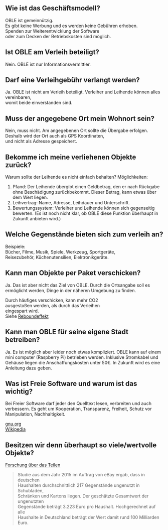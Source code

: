 ## Wie ist das Geschäftsmodell?
OBLE ist gemeinnützig.   
Es gibt keine Werbung und es werden keine Gebühren erhoben.  
Spenden zur Weiterentwicklung der Software   
oder zum Decken der Betriebskosten sind möglich.  

## Ist OBLE am Verleih beteiligt? 
Nein. 
OBLE ist nur Informationsvermittler.

## Darf eine Verleihgebühr verlangt werden?
Ja.
OBLE ist nicht am Verleih beteiligt.
Verleiher und Leihende können alles vereinbaren,  
womit beide einverstanden sind.

## Muss der angegebene Ort mein Wohnort sein?
Nein, muss nicht.
Am angegebenen Ort sollte die Übergabe erfolgen.  
Deshalb wird der Ort auch als GPS Koordinaten,  
und nicht als Adresse gespeichert.

## Bekomme ich meine verliehenen Objekte zurück?
Warum sollte der Leihende es nicht einfach behalten?
Möglichkeiten:
1. Pfand: Der Leihende übergibt einen Geldbetrag,
   den er nach Rückgabe ohne Beschädigung zurückbekommt.
   Dieser Betrag, kann etwas über dem Wert liegen.
2. Leihvertrag: Name, Adresse, Leihdauer und Unterschrift.
3. Bewertungssystem: Verleiher und Leihende können sich 
   gegenseitig bewerten. (Es ist noch nicht klar,
   ob OBLE diese Funktion überhaupt in Zukunft anbieten wird.)

## Welche Gegenstände bieten sich zum verleih an?
Beispiele:  
Bücher, Filme, Musik, Spiele, Werkzeug, Sportgeräte,   
Reisezubehör, Küchenutensilien, Elektronikgeräte.

## Kann man Objekte per Paket verschicken?
Ja.
Das ist aber nicht das Ziel von OBLE.
Durch die Ortsangabe soll es ermöglicht werden,
Dinge in der näheren Umgebung zu finden.

Durch häufiges verschicken, kann mehr CO2  
ausgestoßen werden, als durch das Verleihen  
eingespart wird.  
Siehe [Reboundeffekt](https://www.umweltbundesamt.de/themen/abfall-ressourcen/oekonomische-rechtliche-aspekte-der/rebound-effekte)

## Kann man OBLE für seine eigene Stadt betreiben?
Ja.
Es ist möglich aber leider noch etwas kompliziert.
OBLE kann auf einem mini computer (Raspberry Pi) 
betrieben werden. Inklusive Stromkabel und Gehäuse
liegen die Anschaffungskosten unter 50€.
In Zukunft wird es eine Anleitung dazu geben.

## Was ist Freie Software und warum ist das wichtig?
Bei Freier Software darf jeder den Quelltext lesen,
verbreiten und auch verbessern.
Es geht um Kooperation, Transparenz, Freiheit, 
Schutz vor Manipulation, Nachhaltigkeit.

[gnu.org](https://www.gnu.org/philosophy/free-sw.de.html)  
[Wikipedia](https://de.wikipedia.org/wiki/Freie_Software)


## Besitzen wir denn überhaupt so viele/wertvolle Objekte?  
[Forschung über das Teilen](https://www.peer-sharing.de/data/peersharing/user_upload/Dateien/PeerSharing_Arbeitsbericht_7_Kompromisse_des_Teilens.pdf)
>   Studie aus dem Jahr 2015 im Auftrag von eBay ergab, dass in deutschen  
>   Haushalten durchschnittlich 217 Gegenstände ungenutzt in Schubladen,  
>   Schränken und Kartons liegen. Der geschätzte Gesamtwert der ungenutzten  
>   Gegenstände beträgt 3.223 Euro pro Haushalt. Hochgerechnet auf alle  
>   Haushalte in Deutschland beträgt der Wert damit rund 100 Milliarden Euro.  